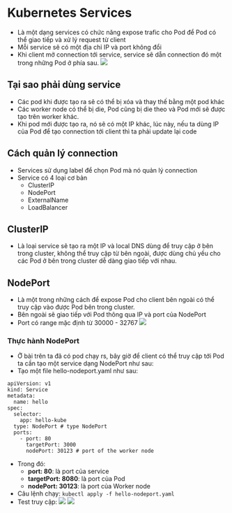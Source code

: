 # Kubernetes Services
- Là một dạng services có chức năng expose trafic cho Pod để Pod có thể giao tiếp và xử lý request từ client
- Mỗi service sẽ có một địa chỉ IP và port không đổi
- Khi client mở connection tới service, service sẽ dẫn connection đó một trong những Pod ở phía sau.
![](https://imgur.com/ZiGmeT8.png)
## Tại sao phải dùng service
- Các pod khi được tạo ra sẽ có thể bị xóa và thay thế bằng một pod khác
- Các worker node có thể bị die, Pod cũng bị die theo và Pod mới sẽ được tạo trên worker khác.
- Khi pod mới được tạo ra, nó sẽ có một IP khác, lúc này, nếu ta dùng IP của Pod để tạo connection tới client thì ta phải update lại code
## Cách quản lý connection
- Services sử dụng label  để chọn Pod mà nó quản lý connection
- Service có 4 loại cơ bản 
  - ClusterIP
  - NodePort
  - ExternalName
  - LoadBalancer
## ClusterIP
- Là loại service sẽ tạo ra một IP và local DNS dùng để truy cập ở bên trong cluster, không thể truy cập từ bên ngoài, được dùng chủ yếu cho các Pod ở bên trong cluster dễ dàng giao tiếp với nhau.
## NodePort
- Là một trong những cách để expose Pod cho client bên ngoài có thể truy cập vào được Pod bên trong cluster.
- Bên ngoài sẽ giao tiếp với Pod thông qua IP và port của NodePort
- Port có range mặc định từ 30000 - 32767
![](https://imgur.com/qJ1AO4h.png)
### Thực hành NodePort
- Ở bài trên ta đã có pod chạy rs, bây giờ để client có thể truy cập tới Pod ta cần tạo một service dạng NodePort như sau:
- Tạo một file hello-nodeport.yaml như sau:
```
apiVersion: v1
kind: Service
metadata:
  name: hello
spec:
  selector:
    app: hello-kube
  type: NodePort # type NodePort
  ports:
    - port: 80
      targetPort: 3000
      nodePort: 30123 # port of the worker node
```
- Trong đó:
  - **port: 80**: là port của service
  - **targetPort: 8080**: là port của Pod
  - **nodePort: 30123**: là port của Worker node
- Câu lệnh chạy: `kubectl apply -f hello-nodeport.yaml`
- Test truy cập:
![](https://imgur.com/MqxTK4l.png)
![](https://imgur.com/b5gJrvh.png)


